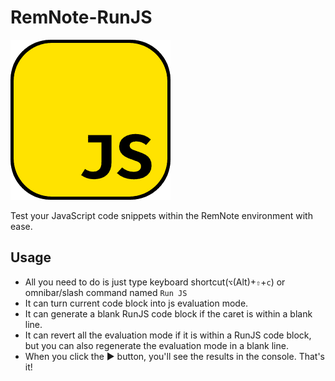 # RemNote-RunJS

![Logo](https://raw.githubusercontent.com/browneyedsoul/RemNote-RunJS/main/public/logo.png)

Test your JavaScript code snippets within the RemNote environment with ease.

## Usage

- All you need to do is just type keyboard shortcut(`⌥`(Alt)+`⇧`+`c`) or omnibar/slash command named `Run JS`
- It can turn current code block into js evaluation mode.
- It can generate a blank RunJS code block if the caret is within a blank line.
- It can revert all the evaluation mode if it is within a RunJS code block, but you can also regenerate the evaluation mode in a blank line.
- When you click the ▶️ button, you'll see the results in the console. That's it!